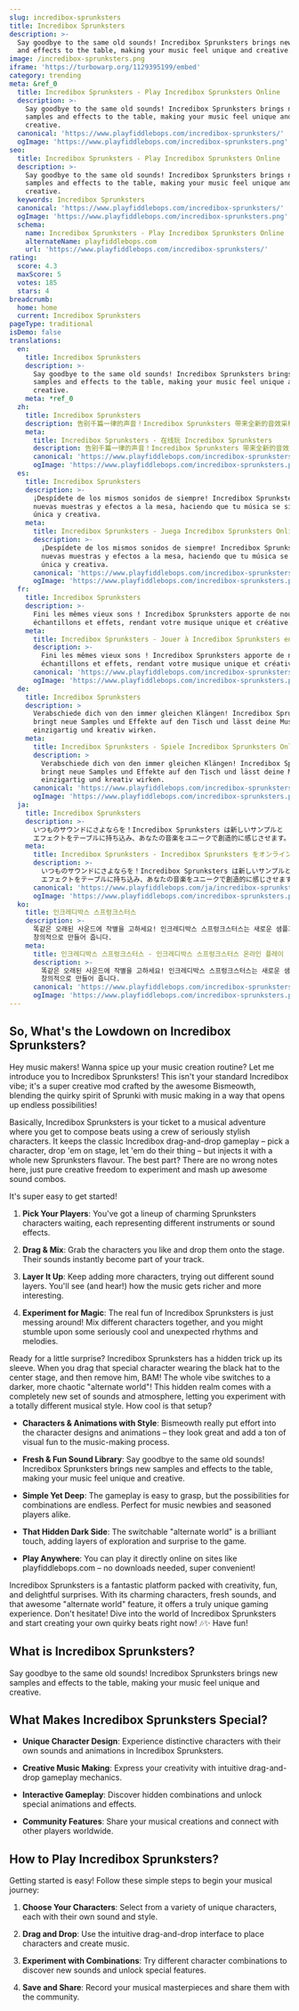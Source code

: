 ```yaml
---
slug: incredibox-sprunksters
title: Incredibox Sprunksters
description: >-
  Say goodbye to the same old sounds! Incredibox Sprunksters brings new samples
  and effects to the table, making your music feel unique and creative.
image: /incredibox-sprunksters.png
iframe: 'https://turbowarp.org/1129395199/embed'
category: trending
meta: &ref_0
  title: Incredibox Sprunksters - Play Incredibox Sprunksters Online
  description: >-
    Say goodbye to the same old sounds! Incredibox Sprunksters brings new
    samples and effects to the table, making your music feel unique and
    creative.
  canonical: 'https://www.playfiddlebops.com/incredibox-sprunksters/'
  ogImage: 'https://www.playfiddlebops.com/incredibox-sprunksters.png'
seo:
  title: Incredibox Sprunksters - Play Incredibox Sprunksters Online
  description: >-
    Say goodbye to the same old sounds! Incredibox Sprunksters brings new
    samples and effects to the table, making your music feel unique and
    creative.
  keywords: Incredibox Sprunksters
  canonical: 'https://www.playfiddlebops.com/incredibox-sprunksters/'
  ogImage: 'https://www.playfiddlebops.com/incredibox-sprunksters.png'
  schema:
    name: Incredibox Sprunksters - Play Incredibox Sprunksters Online
    alternateName: playfiddlebops.com
    url: 'https://www.playfiddlebops.com/incredibox-sprunksters/'
rating:
  score: 4.3
  maxScore: 5
  votes: 185
  stars: 4
breadcrumb:
  home: home
  current: Incredibox Sprunksters
pageType: traditional
isDemo: false
translations:
  en:
    title: Incredibox Sprunksters
    description: >-
      Say goodbye to the same old sounds! Incredibox Sprunksters brings new
      samples and effects to the table, making your music feel unique and
      creative.
    meta: *ref_0
  zh:
    title: Incredibox Sprunksters
    description: 告别千篇一律的声音！Incredibox Sprunksters 带来全新的音效采样和特效，让你的音乐感受独特而富有创意。
    meta:
      title: Incredibox Sprunksters - 在线玩 Incredibox Sprunksters
      description: 告别千篇一律的声音！Incredibox Sprunksters 带来全新的音效采样和特效，让你的音乐感受独特而富有创意。
      canonical: 'https://www.playfiddlebops.com/incredibox-sprunksters/'
      ogImage: 'https://www.playfiddlebops.com/incredibox-sprunksters.png'
  es:
    title: Incredibox Sprunksters
    description: >-
      ¡Despídete de los mismos sonidos de siempre! Incredibox Sprunksters trae
      nuevas muestras y efectos a la mesa, haciendo que tu música se sienta
      única y creativa.
    meta:
      title: Incredibox Sprunksters - Juega Incredibox Sprunksters Online
      description: >-
        ¡Despídete de los mismos sonidos de siempre! Incredibox Sprunksters trae
        nuevas muestras y efectos a la mesa, haciendo que tu música se sienta
        única y creativa.
      canonical: 'https://www.playfiddlebops.com/incredibox-sprunksters/'
      ogImage: 'https://www.playfiddlebops.com/incredibox-sprunksters.png'
  fr:
    title: Incredibox Sprunksters
    description: >-
      Fini les mêmes vieux sons ! Incredibox Sprunksters apporte de nouveaux
      échantillons et effets, rendant votre musique unique et créative.
    meta:
      title: Incredibox Sprunksters - Jouer à Incredibox Sprunksters en Ligne
      description: >-
        Fini les mêmes vieux sons ! Incredibox Sprunksters apporte de nouveaux
        échantillons et effets, rendant votre musique unique et créative.
      canonical: 'https://www.playfiddlebops.com/incredibox-sprunksters/'
      ogImage: 'https://www.playfiddlebops.com/incredibox-sprunksters.png'
  de:
    title: Incredibox Sprunksters
    description: >
      Verabschiede dich von den immer gleichen Klängen! Incredibox Sprunksters
      bringt neue Samples und Effekte auf den Tisch und lässt deine Musik
      einzigartig und kreativ wirken.
    meta:
      title: Incredibox Sprunksters - Spiele Incredibox Sprunksters Online
      description: >
        Verabschiede dich von den immer gleichen Klängen! Incredibox Sprunksters
        bringt neue Samples und Effekte auf den Tisch und lässt deine Musik
        einzigartig und kreativ wirken.
      canonical: 'https://www.playfiddlebops.com/incredibox-sprunksters/'
      ogImage: 'https://www.playfiddlebops.com/incredibox-sprunksters.png'
  ja:
    title: Incredibox Sprunksters
    description: >-
      いつものサウンドにさよならを！Incredibox Sprunksters は新しいサンプルと
      エフェクトをテーブルに持ち込み、あなたの音楽をユニークで創造的に感じさせます。
    meta:
      title: Incredibox Sprunksters - Incredibox Sprunksters をオンラインでプレイ
      description: >-
        いつものサウンドにさよならを！Incredibox Sprunksters は新しいサンプルと
        エフェクトをテーブルに持ち込み、あなたの音楽をユニークで創造的に感じさせます。
      canonical: 'https://www.playfiddlebops.com/ja/incredibox-sprunksters/'
      ogImage: 'https://www.playfiddlebops.com/incredibox-sprunksters.png'
  ko:
    title: 인크레디박스 스프렁크스터스
    description: >-
      똑같은 오래된 사운드에 작별을 고하세요! 인크레디박스 스프렁크스터스는 새로운 샘플과 효과를  제공하여 여러분의 음악을 독특하고
      창의적으로 만들어 줍니다.
    meta:
      title: 인크레디박스 스프렁크스터스 - 인크레디박스 스프렁크스터스 온라인 플레이
      description: >-
        똑같은 오래된 사운드에 작별을 고하세요! 인크레디박스 스프렁크스터스는 새로운 샘플과 효과를  제공하여 여러분의 음악을 독특하고
        창의적으로 만들어 줍니다.
      canonical: 'https://www.playfiddlebops.com/incredibox-sprunksters/'
      ogImage: 'https://www.playfiddlebops.com/incredibox-sprunksters.png'
---
```


## So, What's the Lowdown on Incredibox Sprunksters?

Hey music makers! Wanna spice up your music creation routine? Let me introduce you to Incredibox Sprunksters! This isn't your standard Incredibox vibe; it's a super creative mod crafted by the awesome Bismeowth, blending the quirky spirit of Sprunki with music making in a way that opens up endless possibilities!

Basically, Incredibox Sprunksters is your ticket to a musical adventure where you get to compose beats using a crew of seriously stylish characters. It keeps the classic Incredibox drag-and-drop gameplay – pick a character, drop 'em on stage, let 'em do their thing – but injects it with a whole new Sprunksters flavour. The best part? There are no wrong notes here, just pure creative freedom to experiment and mash up awesome sound combos.

It's super easy to get started!

1. **Pick Your Players**: You've got a lineup of charming Sprunksters characters waiting, each representing different instruments or sound effects.

1. **Drag & Mix**: Grab the characters you like and drop them onto the stage. Their sounds instantly become part of your track.

1. **Layer It Up**: Keep adding more characters, trying out different sound layers. You'll see (and hear!) how the music gets richer and more interesting.

1. **Experiment for Magic**: The real fun of Incredibox Sprunksters is just messing around! Mix different characters together, and you might stumble upon some seriously cool and unexpected rhythms and melodies.

Ready for a little surprise? Incredibox Sprunksters has a hidden trick up its sleeve. When you drag that special character wearing the black hat to the center stage, and then remove him, BAM! The whole vibe switches to a darker, more chaotic "alternate world"! This hidden realm comes with a completely new set of sounds and atmosphere, letting you experiment with a totally different musical style. How cool is that setup?

- **Characters & Animations with Style**: Bismeowth really put effort into the character designs and animations – they look great and add a ton of visual fun to the music-making process.

- **Fresh & Fun Sound Library**: Say goodbye to the same old sounds! Incredibox Sprunksters brings new samples and effects to the table, making your music feel unique and creative.

- **Simple Yet Deep**: The gameplay is easy to grasp, but the possibilities for combinations are endless. Perfect for music newbies and seasoned players alike.

- **That Hidden Dark Side**: The switchable "alternate world" is a brilliant touch, adding layers of exploration and surprise to the game.

- **Play Anywhere**: You can play it directly online on sites like playfiddlebops.com – no downloads needed, super convenient!

Incredibox Sprunksters is a fantastic platform packed with creativity, fun, and delightful surprises. With its charming characters, fresh sounds, and that awesome "alternate world" feature, it offers a truly unique gaming experience. Don't hesitate! Dive into the world of Incredibox Sprunksters and start creating your own quirky beats right now! 🎶✨ Have fun!

## What is Incredibox Sprunksters?

Say goodbye to the same old sounds! Incredibox Sprunksters brings new samples and effects to the table, making your music feel unique and creative.

## What Makes Incredibox Sprunksters Special?

- **Unique Character Design**: Experience distinctive characters with their own sounds and animations in Incredibox Sprunksters.

- **Creative Music Making**: Express your creativity with intuitive drag-and-drop gameplay mechanics.

- **Interactive Gameplay**: Discover hidden combinations and unlock special animations and effects.

- **Community Features**: Share your musical creations and connect with other players worldwide.

## How to Play Incredibox Sprunksters?

Getting started is easy! Follow these simple steps to begin your musical journey:

1. **Choose Your Characters**: Select from a variety of unique characters, each with their own sound and style.

1. **Drag and Drop**: Use the intuitive drag-and-drop interface to place characters and create music.

1. **Experiment with Combinations**: Try different character combinations to discover new sounds and unlock special features.

1. **Save and Share**: Record your musical masterpieces and share them with the community.
